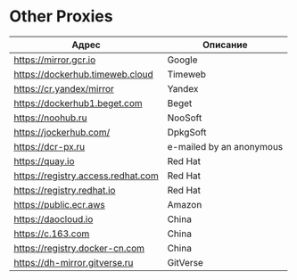 # Other Proxies

| Адрес                              | Описание                 |
| ---------------------------------- |--------------------------|
| https://mirror.gcr.io              | Google                   |
| https://dockerhub.timeweb.cloud    | Timeweb                  |
| https://cr.yandex/mirror           | Yandex                   |
| https://dockerhub1.beget.com       | Beget                    |
| https://noohub.ru                  | NooSoft                  |
| https://jockerhub.com/             | DpkgSoft                 |
| https://dcr-px.ru                  | e-mailed by an anonymous |
| https://quay.io                    | Red Hat                  |
| https://registry.access.redhat.com | Red Hat                  |
| https://registry.redhat.io         | Red Hat                  |
| https://public.ecr.aws             | Amazon                   |
| https://daocloud.io                | China                    |
| https://c.163.com                  | China                    |
| https://registry.docker-cn.com     | China                    |
| https://dh-mirror.gitverse.ru      | GitVerse                 |